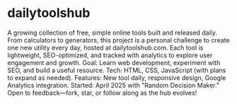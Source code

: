 # dailytoolshub
 A growing collection of free, simple online tools built and released daily. From calculators to generators, this project is a personal challenge to create one new utility every day, hosted at dailytoolshub.com. Each tool is lightweight, SEO-optimized, and tracked with analytics to explore user engagement and growth.   Goal: Learn web development, experiment with SEO, and build a useful resource.    Tech: HTML, CSS, JavaScript (with plans to expand as needed).    Features: New tool daily, responsive design, Google Analytics integration.    Started: April 2025 with "Random Decision Maker."  Open to feedback—fork, star, or follow along as the hub evolves!
